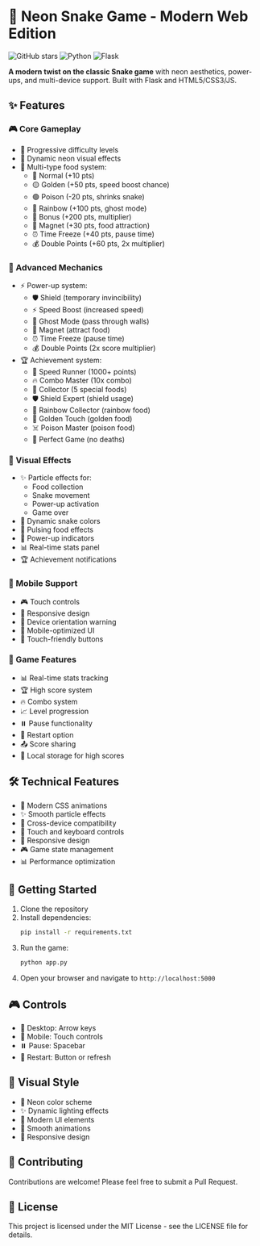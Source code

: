 # 🐍 Neon Snake Game - Modern Web Edition

![GitHub stars](https://img.shields.io/github/stars/JustLukaBraza/SnakeGameWithFlask?style=for-the-badge)
![Python](https://img.shields.io/badge/Python-3.8%2B-blue?style=for-the-badge)
![Flask](https://img.shields.io/badge/Flask-2.0%2B-lightgrey?style=for-the-badge)

**A modern twist on the classic Snake game** with neon aesthetics, power-ups, and multi-device support. Built with Flask and HTML5/CSS3/JS.

## ✨ Features

### 🎮 Core Gameplay
- 🚀 Progressive difficulty levels
- 🌈 Dynamic neon visual effects
- 🍎 Multi-type food system:
  - 🔴 Normal (+10 pts)
  - 🟡 Golden (+50 pts, speed boost chance)
  - 🟢 Poison (-20 pts, shrinks snake)
  - 🌈 Rainbow (+100 pts, ghost mode)
  - 💫 Bonus (+200 pts, multiplier)
  - 🧲 Magnet (+30 pts, food attraction)
  - ⏰ Time Freeze (+40 pts, pause time)
  - 💰 Double Points (+60 pts, 2x multiplier)

### 🧰 Advanced Mechanics
- ⚡ Power-up system:
  - 🛡️ Shield (temporary invincibility)
  - ⚡ Speed Boost (increased speed)
  - 👻 Ghost Mode (pass through walls)
  - 🧲 Magnet (attract food)
  - ⏰ Time Freeze (pause time)
  - 💰 Double Points (2x score multiplier)
- 🏆 Achievement system:
  - 🏃 Speed Runner (1000+ points)
  - 🔥 Combo Master (10x combo)
  - 🎯 Collector (5 special foods)
  - 🛡️ Shield Expert (shield usage)
  - 🌈 Rainbow Collector (rainbow food)
  - 💫 Golden Touch (golden food)
  - ☠️ Poison Master (poison food)
  - 🏅 Perfect Game (no deaths)

### 🎨 Visual Effects
- ✨ Particle effects for:
  - Food collection
  - Snake movement
  - Power-up activation
  - Game over
- 🌟 Dynamic snake colors
- 💫 Pulsing food effects
- 🎯 Power-up indicators
- 📊 Real-time stats panel
- 🏆 Achievement notifications

### 📱 Mobile Support
- 🎮 Touch controls
- 📱 Responsive design
- 🔄 Device orientation warning
- 🎯 Mobile-optimized UI
- 💫 Touch-friendly buttons

### 🎯 Game Features
- 📊 Real-time stats tracking
- 🏆 High score system
- 🔥 Combo system
- 📈 Level progression
- ⏸️ Pause functionality
- 🔄 Restart option
- 📤 Score sharing
- 💾 Local storage for high scores

## 🛠️ Technical Features
- 🎨 Modern CSS animations
- ✨ Smooth particle effects
- 📱 Cross-device compatibility
- 🎯 Touch and keyboard controls
- 💫 Responsive design
- 🎮 Game state management
- 📊 Performance optimization

## 🚀 Getting Started

1. Clone the repository
2. Install dependencies:
   ```bash
   pip install -r requirements.txt
   ```
3. Run the game:
   ```bash
   python app.py
   ```
4. Open your browser and navigate to `http://localhost:5000`

## 🎮 Controls
- 🎯 Desktop: Arrow keys
- 📱 Mobile: Touch controls
- ⏸️ Pause: Spacebar
- 🔄 Restart: Button or refresh

## 🎨 Visual Style
- 🌈 Neon color scheme
- ✨ Dynamic lighting effects
- 🎯 Modern UI elements
- 💫 Smooth animations
- 📱 Responsive design

## 🤝 Contributing
Contributions are welcome! Please feel free to submit a Pull Request.

## 📝 License
This project is licensed under the MIT License - see the LICENSE file for details.